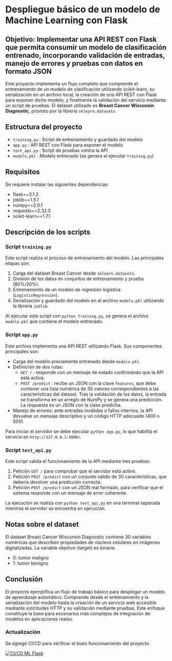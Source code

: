 # Despliegue básico de un modelo de Machine Learning con Flask

## Objetivo: Implementar una API REST con Flask que permita consumir un modelo de clasificación entrenado, incorporando validación de entradas, manejo de errores y pruebas con datos en formato JSON

Este proyecto implementa un flujo completo que comprende el entrenamiento de un  modelo de clasificación utilizando scikit-learn, su serialización en un archivo local, la creación de una API REST con Flask para exponer dicho modelo, y finalmente la validación del servicio mediante un script de pruebas. El dataset utilizado es **Breast Cancer Wisconsin Diagnostic**, provisto por la librería `sklearn.datasets`.

## Estructura del proyecto

- `training.py` : Script de entrenamiento y guardado del modelo  
- `app.py` : API REST con Flask para exponer el modelo  
- `test_api.py` : Script de pruebas contra la API  
- `modelo.pkl` : Modelo entrenado (se genera al ejecutar `training.py`)  

## Requisitos

Se requiere instalar las siguientes dependencias:

- flask==3.1.2
- joblib==1.5.1
- numpy==2.0.1
- requests==2.32.0
- scikit-learn==1.7.1

## Descripción de los scripts

### Script `training.py`

Este script realiza el proceso de entrenamiento del modelo. Las principales etapas son:

1. Carga del dataset Breast Cancer desde `sklearn.datasets`.
2. División de los datos en conjuntos de entrenamiento y prueba (80%/20%).
3. Entrenamiento de un modelo de regresión logística (`LogisticRegression`).
4. Serialización y guardado del modelo en el archivo `modelo.pkl` utilizando la librería `joblib`.

Al ejecutar este script con `python training.py`, se genera el archivo `modelo.pkl` que contiene el modelo entrenado.

### Script `app.py`

Este archivo implementa una API REST utilizando Flask. Sus componentes principales son:

- Carga del modelo previamente entrenado desde `modelo.pkl`.
- Definición de dos rutas:
  - `GET /` : responde con un mensaje de estado confirmando que la API está activa.
  - `POST /predict` : recibe un JSON con la clave `features`, que debe contener una lista numérica de 30 valores correspondientes a las características del dataset. Tras la validación de los datos, la entrada se transforma en un arreglo de NumPy y se genera una predicción. La respuesta es un JSON con la clase predicha.
- Manejo de errores: ante entradas inválidas o fallos internos, la API devuelve un mensaje descriptivo y un código HTTP adecuado (400 o 500).

Para iniciar el servidor se debe ejecutar `python app.py`, lo que habilita el servicio en `http://127.0.0.1:5000/`.

### Script `test_api.py`

Este script valida el funcionamiento de la API mediante tres pruebas:

1. Petición `GET /` para comprobar que el servidor está activo.
2. Petición `POST /predict` con un conjunto válido de 30 características, que debería devolver una predicción correcta.
3. Petición `POST /predict` con un JSON mal formado, para verificar que el sistema responde con un mensaje de error coherente.

La ejecución se realiza con `python test_api.py` en una terminal separada mientras el servidor se encuentra en ejecución.

## Notas sobre el dataset

El dataset Breast Cancer Wisconsin Diagnostic contiene 30 variables numéricas que describen propiedades de núcleos celulares en imágenes digitalizadas. La variable objetivo (target) es binaria:

- 0: tumor maligno
- 1: tumor benigno

## Conclusión

El proyecto ejemplifica un flujo de trabajo básico para desplegar un modelo de aprendizaje automático. Comprende desde el entrenamiento y la serialización del modelo hasta la creación de un servicio web accesible mediante solicitudes HTTP y su validación mediante pruebas. Este enfoque constituye la base para escenarios más complejos de integración de modelos en aplicaciones reales.


### Actualización

Se agregó CI/CD para verificar el buen funcionamiento del proyecto.

[![CI/CD ML Flask](https://github.com/harrueds/Flask_basic_ML_model/actions/workflows/ci-cd.yaml/badge.svg)](https://github.com/harrueds/Flask_basic_ML_model/actions/workflows/ci-cd.yaml)
